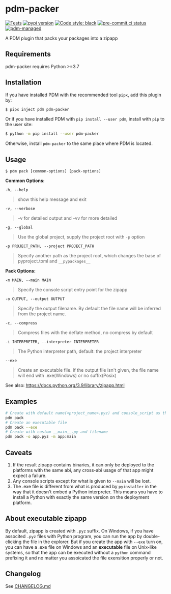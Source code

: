 # pdm-packer

[![Tests](https://github.com/frostming/pdm-packer/workflows/Tests/badge.svg)](https://github.com/frostming/pdm-packer/actions?query=workflow%3Aci)
[![pypi version](https://img.shields.io/pypi/v/pdm-packer.svg)](https://pypi.org/project/pdm-packer/)
[![Code style: black](https://img.shields.io/badge/code%20style-black-000000.svg)](https://github.com/psf/black)
[![pre-commit.ci status](https://results.pre-commit.ci/badge/github/frostming/pdm-packer/main.svg)](https://results.pre-commit.ci/latest/github/frostming/pdm-packer/main)
[![pdm-managed](https://img.shields.io/badge/pdm-managed-blueviolet)](https://pdm.fming.dev)

A PDM plugin that packs your packages into a zipapp

## Requirements

pdm-packer requires Python >=3.7

## Installation

If you have installed PDM with the recommended tool `pipx`, add this plugin by:

```bash
$ pipx inject pdm pdm-packer
```

Or if you have installed PDM with `pip install --user pdm`, install with `pip` to the user site:

```bash
$ python -m pip install --user pdm-packer
```

Otherwise, install `pdm-packer` to the same place where PDM is located.

## Usage

```
$ pdm pack [common-options] [pack-options]
```

**Common Options:**

`-h, --help`

> show this help message and exit

`-v, --verbose`

> -v for detailed output and -vv for more detailed

`-g, --global`

> Use the global project, supply the project
> root with `-p` option

`-p PROJECT_PATH, --project PROJECT_PATH`

> Specify another path as the project root,
> which changes the base of pyproject.toml and `__pypackages__`

**Pack Options:**

`-m MAIN, --main MAIN `

> Specify the console script entry point for
> the zipapp

`-o OUTPUT, --output OUTPUT`

> Specify the output filename. By default the file name
> will be inferred from the project name.

`-c, --compress`

> Compress files with the deflate method, no
> compress by default

`-i INTERPRETER, --interpreter INTERPRETER`

> The Python interpreter path, default: the
> project interpreter

`--exe`

> Create an executable file. If the output file
> isn't given, the file name will end with
> .exe(Windows) or no suffix(Posix)

See also: https://docs.python.org/3.9/library/zipapp.html

## Examples

```bash
# Create with default name(<project_name>.pyz) and console_script as the __main__.py
pdm pack
# Create an executable file
pdm pack --exe
# Create with custom __main__.py and filename
pdm pack -o app.pyz -m app:main
```

## Caveats

1. If the result zipapp contains binaries, it can only be deployed to the platforms with the same abi, any cross-abi usage of that app might expect a failure.
2. Any console scripts except for what is given to `--main` will be lost.
3. The .exe file is different from what is produced by `pyinstaller` in the way that it doesn't embed a Python interpreter. This means you have to install a Python with exactly the same version on the deployment platform.

## About executable zipapp

By default, zipapp is created with `.pyz` suffix. On Windows, if you have associted `.pyz` files with Python program, you can run the app by double-clicking the file in the explorer. But if you create the app with `--exe` turn on, you can have a .exe file on Windows and an **executable** file
on Unix-like systems, so that the app can be executed without a `python` command prefixing it and
no matter you assoicated the file exensition properly or not.

## Changelog

See [CHANGELOG.md](https://github.com/frostming/pdm-packer/blob/main/CHANGELOG.md)
